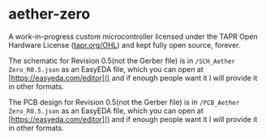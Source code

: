 # aether-zero
A work-in-progress custom microcontroller licensed under the TAPR Open Hardware License ([tapr.org/OHL]()) and kept fully open source, forever.

The schematic for Revision 0.5(not the Gerber file) is in `/SCH_Aether Zero_R0.5.json` as an EasyEDA file, which you can open at [https://easyeda.com/editor]() and if enough people want it I will provide it in other formats.

The PCB design for Revision 0.5(not the Gerber file) is in `/PCB_Aether Zero_R0.5.json` as an EasyEDA file, which you can open at [https://easyeda.com/editor]() and if enough people want it I will provide it in other formats.
